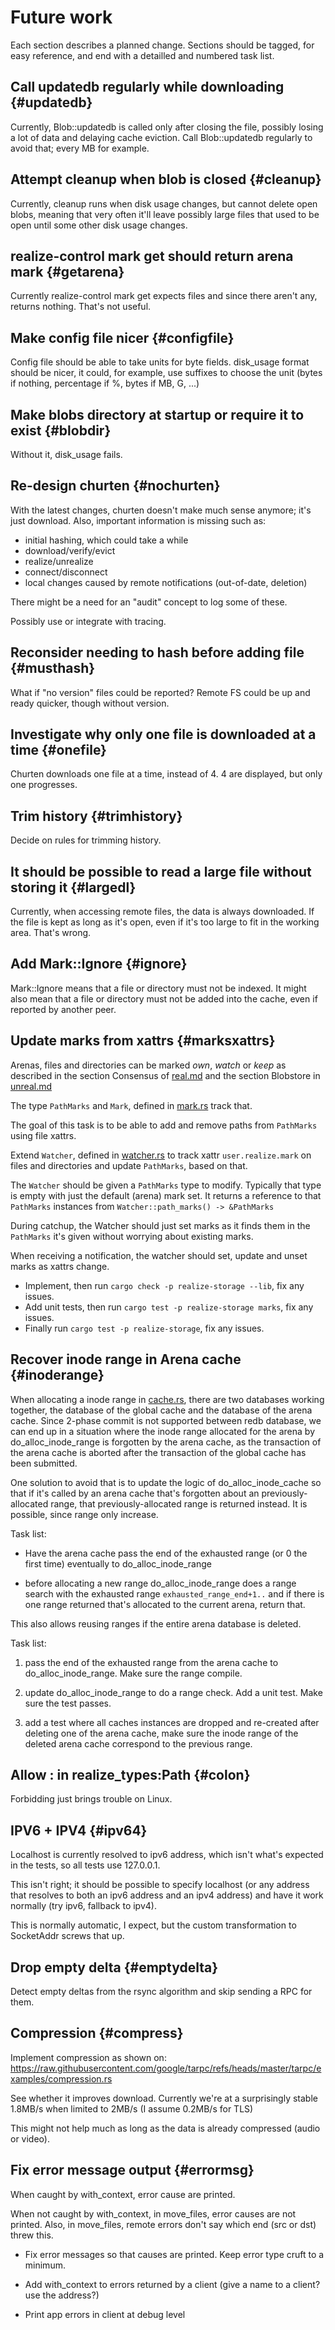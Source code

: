 # Future work

Each section describes a planned change. Sections should be tagged,
for easy reference, and end with a detailled and numbered task list.

## Call updatedb regularly while downloading {#updatedb}

Currently, Blob::updatedb is called only after closing the file,
possibly losing a lot of data and delaying cache eviction. Call
Blob::updatedb regularly to avoid that; every MB for example.

## Attempt cleanup when blob is closed {#cleanup}

Currently, cleanup runs when disk usage changes, but cannot delete
open blobs, meaning that very often it'll leave possibly large files
that used to be open until some other disk usage changes.

## realize-control mark get should return arena mark {#getarena}

Currently realize-control mark get expects files and since there
aren't any, returns nothing. That's not useful.

## Make config file nicer {#configfile}

Config file should be able to take units for byte fields. disk_usage
format should be nicer, it could, for example, use suffixes to choose
the unit (bytes if nothing, percentage if %, bytes if MB, G, ...)

## Make blobs directory at startup or require it to exist {#blobdir}

Without it, disk_usage fails.

## Re-design churten {#nochurten}

With the latest changes, churten doesn't make much sense anymore; it's
just download. Also, important information is missing such as:

- initial hashing, which could take a while
- download/verify/evict
- realize/unrealize
- connect/disconnect
- local changes caused by remote notifications (out-of-date, deletion)

There might be a need for an "audit" concept to log some of these.

Possibly use or integrate with tracing.

## Reconsider needing to hash before adding file {#musthash}

What if "no version" files could be reported? Remote FS could be up
and ready quicker, though without version.

## Investigate why only one file is downloaded at a time {#onefile}

Churten downloads one file at a time, instead of 4. 4 are displayed,
but only one progresses.

## Trim history {#trimhistory}

Decide on rules for trimming history.

## It should be possible to read a large file without storing it {#largedl}

Currently, when accessing remote files, the data is always downloaded.
If the file is kept as long as it's open, even if it's too large to
fit in the working area. That's wrong.

## Add Mark::Ignore {#ignore}

Mark::Ignore means that a file or directory must not be indexed. It
might also mean that a file or directory must not be added into the
cache, even if reported by another peer.

## Update marks from xattrs {#marksxattrs}

Arenas, files and directories can be marked *own*, *watch* or *keep*
as described in the section Consensus of [real.md](real.md) and the
section Blobstore in [unreal.md](unreal.md)

The type `PathMarks` and `Mark`, defined in
[mark.rs](../crate/realize-storage/src/mark.rs) track that.

The goal of this task is to be able to add and remove paths from
`PathMarks` using file xattrs.

Extend `Watcher`, defined in
[watcher.rs](../crate/realize-storage/src/real/watcher.rs) to track
xattr `user.realize.mark` on files and directories and update
`PathMarks`, based on that.

The `Watcher` should be given a `PathMarks` type to modify. Typically
that type is empty with just the default (arena) mark set. It returns
a reference to that `PathMarks` instances from `Watcher::path_marks()
-> &PathMarks`

During catchup, the Watcher should just set marks as it finds them in
the `PathMarks` it's given without worrying about existing marks.

When receiving a notification, the watcher should set, update and
unset marks as xattrs change.

- Implement, then run `cargo check -p realize-storage --lib`, fix
  any issues.
- Add unit tests, then run `cargo test -p realize-storage marks`,
  fix any issues.
- Finally run `cargo test -p realize-storage`, fix any issues.

## Recover inode range in Arena cache {#inoderange}

When allocating a inode range in
[cache.rs](../crate/realize-storage/src/unreal/cache.rs), there are
two databases working together, the database of the global cache and
the database of the arena cache. Since 2-phase commit is not supported
between redb database, we can end up in a situation where the inode
range allocated for the arena by do_alloc_inode_range is forgotten by the
arena cache, as the transaction of the arena cache is aborted after
the transaction of the global cache has been submitted.

One solution to avoid that is to update the logic of
do_alloc_inode_cache so that if it's called by an arena cache that's
forgotten about an previously-allocated range, that
previously-allocated range is returned instead. It is possible, since
range only increase.

Task list:

- Have the arena cache pass the end of the exhausted range (or 0 the
  first time) eventually to do_alloc_inode_range

- before allocating a new range do_alloc_inode_range does a range
  search with the exhausted range `exhausted_range_end+1..` and if
  there is one range returned that's allocated to the current arena,
  return that.

This also allows reusing ranges if the entire arena database is deleted.

Task list:

 1. pass the end of the exhausted range from the arena cache to
    do_alloc_inode_range. Make sure the range compile.

 2. update do_alloc_inode_range to do a range check. Add a unit test.
    Make sure the test passes.

 3. add a test where all caches instances are dropped and re-created
    after deleting one of the arena cache, make sure the inode range
    of the deleted arena cache correspond to the previous range.


## Allow : in realize_types:Path {#colon}

Forbidding just brings trouble on Linux.

## IPV6 + IPV4 {#ipv64}

Localhost is currently resolved to ipv6 address, which isn't what's
expected in the tests, so all tests use 127.0.0.1.

This isn't right; it should be possible to specify localhost (or any
address that resolves to both an ipv6 address and an ipv4 address) and
have it work normally (try ipv6, fallback to ipv4).

This is normally automatic, I expect, but the custom transformation to
SocketAddr screws that up.

## Drop empty delta {#emptydelta}

Detect empty deltas from the rsync algorithm and skip sending a RPC
for them.

## Compression {#compress}

Implement compression as shown on:
https://raw.githubusercontent.com/google/tarpc/refs/heads/master/tarpc/examples/compression.rs

See whether it improves download. Currently we're at a surprisingly
stable 1.8MB/s when limited to 2MB/s (I assume 0.2MB/s for TLS)

This might not help much as long as the data is already compressed
(audio or video).

## Fix error message output {#errormsg}

When caught by with_context, error cause are printed.

When not caught by with_context, in move_files, error causes are not
printed. Also, in move_files, remote errors don't say which end (src
or dst) threw this.

- Fix error messages so that causes are printed. Keep error type cruft
  to a minimum.

- Add with_context to errors returned by a client (give a name to a
  client? use the address?)

- Print app errors in client at debug level
